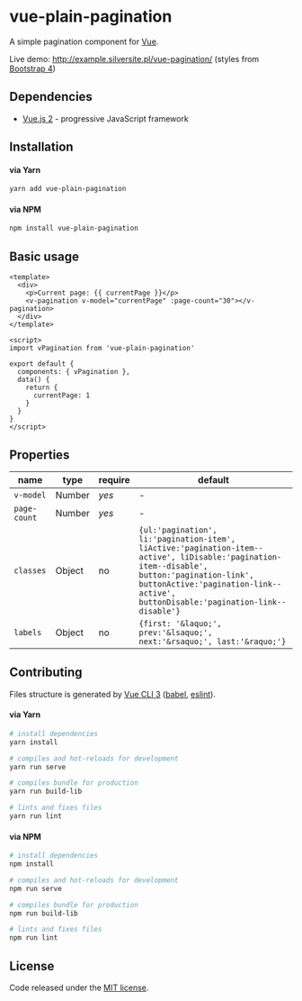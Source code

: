 # vue-plain-pagination

A simple pagination component for [Vue](https://vuejs.org/).

Live demo: http://example.silversite.pl/vue-pagination/ 
(styles from [Bootstrap 4](http://getbootstrap.com/docs/4.1/components/pagination/))

## Dependencies

* [Vue.js 2](https://vuejs.org/) - progressive JavaScript framework

## Installation

#### via Yarn
```bash
yarn add vue-plain-pagination
```

#### via NPM
```bash
npm install vue-plain-pagination
```

## Basic usage

```vue
<template>
  <div>
    <p>Current page: {{ currentPage }}</p>
    <v-pagination v-model="currentPage" :page-count="30"></v-pagination>
  </div>
</template>

<script>
import vPagination from 'vue-plain-pagination'

export default {
  components: { vPagination },
  data() {
    return {
      currentPage: 1
    }
  }
}
</script>

```

## Properties

| name | type | require | default |
| --- | --- | --- |--- |
| `v-model` | Number | *yes* | - |
| `page-count` | Number | *yes* | - |
| `classes` | Object | no | `{ul:'pagination', li:'pagination-item', liActive:'pagination-item--active', liDisable:'pagination-item--disable', button:'pagination-link', buttonActive:'pagination-link--active', buttonDisable:'pagination-link--disable'}` |
| `labels` | Object | no | `{first: '&laquo;', prev:'&lsaquo;', next:'&rsaquo;', last:'&raquo;'}` |

## Contributing

Files structure is generated by [Vue CLI 3](https://cli.vuejs.org/) ([babel](https://babeljs.io/), [eslint](https://eslint.org/)).

#### via Yarn

``` bash
# install dependencies
yarn install

# compiles and hot-reloads for development
yarn run serve

# compiles bundle for production
yarn run build-lib

# lints and fixes files
yarn run lint

```

#### via NPM

``` bash
# install dependencies
npm install

# compiles and hot-reloads for development
npm run serve

# compiles bundle for production
npm run build-lib

# lints and fixes files
npm run lint

```

## License

Code released under the [MIT license](LICENSE.md).
